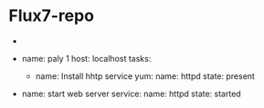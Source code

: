 # Flux7-repo
-  

   - name: paly 1
     host: localhost
     tasks:
        - name: Install hhtp service
          yum:
            name: httpd
            state: present


   - name: start web server
     service:
         name: httpd
         state: started  
